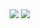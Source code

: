 


<img src="https://img.shields.io/badge/GitHub-181717?style=flat&logo=GitHub&logoColor=fff" />
<img src="https://img.shields.io/badge/HTML5-E34F26?style=flat&logo=html5&logoColor=fff" />
